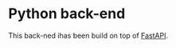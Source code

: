 # Python back-end

This back-ned ihas been build on top of [FastAPI](https://fastapi.tiangolo.com/).

